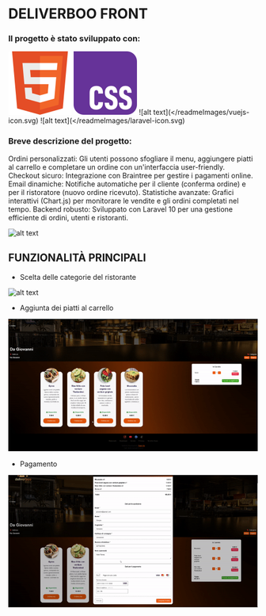 # DELIVERBOO FRONT
### Il progetto è stato sviluppato con:

![alt text](</readmeImages/w3_html5-icon.svg>) ![alt text](</readmeImages/w3_css-icon.svg>) 
![alt text](</readmeImages/vuejs-icon.svg) ![alt text](</readmeImages/laravel-icon.svg)

### Breve descrizione del progetto: 
Ordini personalizzati: Gli utenti possono sfogliare il menu, aggiungere piatti al carrello e completare un ordine con un'interfaccia user-friendly.
Checkout sicuro: Integrazione con Braintree per gestire i pagamenti online.
Email dinamiche: Notifiche automatiche per il cliente (conferma ordine) e per il ristoratore (nuovo ordine ricevuto).
Statistiche avanzate: Grafici interattivi (Chart.js) per monitorare le vendite e gli ordini completati nel tempo.
Backend robusto: Sviluppato con Laravel 10 per una gestione efficiente di ordini, utenti e ristoranti.

![alt text](</readmeImages/home.png>)

## FUNZIONALITÀ PRINCIPALI
- Scelta delle categorie del ristorante

![alt text](</readmeImages/categorie.gif>)

- Aggiunta dei piatti al carrello

![alt text](</readmeImages/carrello.gif>)

- Pagamento

![alt text](</readmeImages/pagamento.gif>)